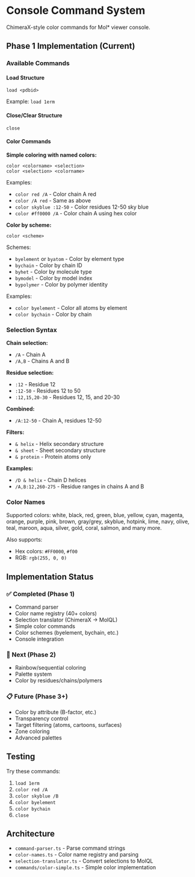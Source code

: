 # Console Command System

ChimeraX-style color commands for Mol* viewer console.

## Phase 1 Implementation (Current)

### Available Commands

#### Load Structure
```
load <pdbid>
```
Example: `load 1erm`

#### Close/Clear Structure
```
close
```

#### Color Commands

**Simple coloring with named colors:**
```
color <colorname> <selection>
color <selection> <colorname>
```
Examples:
- `color red /A` - Color chain A red
- `color /A red` - Same as above
- `color skyblue :12-50` - Color residues 12-50 sky blue
- `color #ff0000 /A` - Color chain A using hex color

**Color by scheme:**
```
color <scheme>
```
Schemes:
- `byelement` or `byatom` - Color by element type
- `bychain` - Color by chain ID
- `byhet` - Color by molecule type
- `bymodel` - Color by model index
- `bypolymer` - Color by polymer identity

Examples:
- `color byelement` - Color all atoms by element
- `color bychain` - Color by chain

### Selection Syntax

**Chain selection:**
- `/A` - Chain A
- `/A,B` - Chains A and B

**Residue selection:**
- `:12` - Residue 12
- `:12-50` - Residues 12 to 50
- `:12,15,20-30` - Residues 12, 15, and 20-30

**Combined:**
- `/A:12-50` - Chain A, residues 12-50

**Filters:**
- `& helix` - Helix secondary structure
- `& sheet` - Sheet secondary structure
- `& protein` - Protein atoms only

**Examples:**
- `/D & helix` - Chain D helices
- `/A,B:12,260-275` - Residue ranges in chains A and B

### Color Names

Supported colors: white, black, red, green, blue, yellow, cyan, magenta, orange, purple, pink, brown, gray/grey, skyblue, hotpink, lime, navy, olive, teal, maroon, aqua, silver, gold, coral, salmon, and many more.

Also supports:
- Hex colors: `#FF0000`, `#f00`
- RGB: `rgb(255, 0, 0)`

## Implementation Status

### ✅ Completed (Phase 1)
- Command parser
- Color name registry (40+ colors)
- Selection translator (ChimeraX → MolQL)
- Simple color commands
- Color schemes (byelement, bychain, etc.)
- Console integration

### 🔄 Next (Phase 2)
- Rainbow/sequential coloring
- Palette system
- Color by residues/chains/polymers

### 📋 Future (Phase 3+)
- Color by attribute (B-factor, etc.)
- Transparency control
- Target filtering (atoms, cartoons, surfaces)
- Zone coloring
- Advanced palettes

## Testing

Try these commands:
1. `load 1erm`
2. `color red /A`
3. `color skyblue /B`
4. `color byelement`
5. `color bychain`
6. `close`

## Architecture

- `command-parser.ts` - Parse command strings
- `color-names.ts` - Color name registry and parsing
- `selection-translator.ts` - Convert selections to MolQL
- `commands/color-simple.ts` - Simple color implementation
